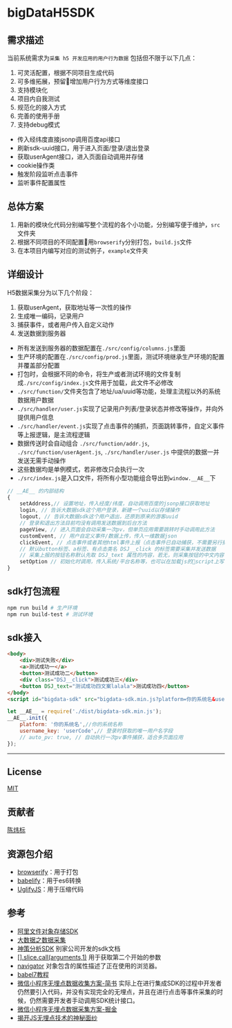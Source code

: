 # bigDataH5SDK

## 需求描述

当前系统需求为`采集 h5 开发应用的用户行为数据`
包括但不限于以下几点：

1. 可灵活配置，根据不同项目生成代码
2. 可多维拓展，预留增加用户行为方式等维度接口
3. 支持模块化
4. 项目内自我测试
5. 规范化的接入方式
6. 完善的使用手册
7. 支持debug模式

* 传入经纬度直接jsonp调用百度api接口
* 刷新sdk-uuid接口，用于进入页面/登录/退出登录
* 获取userAgent接口，进入页面自动调用并存储
* cookie操作类
* 触发阶段监听点击事件
* 监听事件配置属性

## 总体方案

1. 用新的模块化代码分别编写整个流程的各个小功能，分别编写便于维护，`src`文件夹
2. 根据不同项目的不同配置用`browserify`分别打包，`build.js`文件
3. 在本项目内编写对应的测试例子，`example`文件夹

## 详细设计

H5数据采集分为以下几个阶段：

1. 获取userAgent，获取地址等一次性的操作
2. 生成唯一编码，记录用户
3. 捕获事件，或者用户传入自定义动作
4. 发送数据到服务器

* 所有发送到服务器的数据配置在`./src/config/columns.js`里面
* 生产环境的配置在`./src/config/prod.js`里面，测试环境继承生产环境的配置并覆盖部分配置
* 打包时，会根据不同的命令，将生产或者测试环境的文件复制成`./src/config/index.js`文件用于加载，此文件不必修改
* `./src/function/`文件夹包含了地址/ua/uuid等功能，处理主流程以外的系统数据用户数据
* `./src/handler/user.js`实现了记录用户列表/登录状态并修改等操作，并向外提供用户信息
* `./src/handler/event.js`实现了点击事件的捕抓，页面跳转事件，自定义事件等上报逻辑，是主流程逻辑  
* 数据传送时会自动组合 `./src/function/addr.js`, `./src/function/userAgent.js`, `./src/handler/user.js` 中提供的数据一并发送无需手动操作  
* 这些数据均是单例模式，若非修改只会执行一次
* `./src/index.js`是入口文件，将所有小型功能组合导出到`window.__AE__`下

```javascript
// __AE__ 的内部结构
{
    setAddress,// 设置地址，传入经度/纬度，自动调用百度的jsonp接口获取地址
    login, // 告诉大数据sdk这个用户登录，新建一个uuid以存储操作
    logout, // 告诉大数据sdk这个用户退出，还原到原来的游客uuid
    // 登录和退出方法目前均没有调用发送数据到后台方法
    pageView, // 进入页面会自动采集一次pv，但单页应用需要跳转时手动调用此方法
    customEvent, // 用户自定义事件/数据上传，传入一维数据json
    clickEvent, // 点击事件或者其他html事件上报（点击事件已自动捕获，不需要另行捕获）传入事件e
    // 默认button标签、a标签、有点击类名 DSJ__click 的标签需要采集并发送数据
    // 采集上报的按钮名称默认先取 DSJ_text 属性的内容，若无，则采集按钮的中文内容
    setOption // 初始化时调用，传入系统/平台名称等，也可以在加载js的script上写，后面介绍
}
```

## sdk打包流程

```bash
npm run build # 生产环境
npm run build-test # 测试环境
```

## sdk接入

```html
<body>
    <div>测试失败</div>
    <a>测试成功一</a>
    <button>测试成功二</button>
    <div class="DSJ__click">测试成功三</div>
    <button DSJ_text="测试成功四文案lalala">测试成功四</button>
</body>
<script id="bigdata-sdk" src="bigdata-sdk.min.js?platform=你的系统名&username_key=userCode&auto_pv=true"></script>
```

```javascript
let __AE__ = require('./dist/bigdata-sdk.min.js');
__AE__.init({
    platform: '你的系统名',//你的系统名称
    username_key: 'userCode',// 登录时获取的唯一用户名字段
    // auto_pv: true, // 自动执行一次pv事件捕获，适合多页面应用
});
```

---

## License

[MIT](LICENSE)

## 贡献者

[陈炜标](mailto:980669507@qq.com)

## 资源包介绍

* [browserify](https://www.npmjs.com/package/browserify)：用于打包
* [babelify](https://www.npmjs.com/package/babelify)：用于es6转换
* [UglifyJS](https://gitee.com/virjar/UglifyJS3)：用于压缩代码

## 参考

* [阿里文件对象存储SDK](https://github.com/ali-sdk/ali-oss)
* [大数据之数据采集](https://www.jianshu.com/p/a8a7ee412688)
* [神策分析SDK](https://www.sensorsdata.cn/manual/js_sdk.html) 别家公司开发的sdk文档
* [[].slice.call(arguments,1)](https://blog.csdn.net/crper/article/details/51396063) 用于获取第二个开始的参数
* [navigator](http://www.w3school.com.cn/jsref/dom_obj_navigator.asp) 对象包含的属性描述了正在使用的浏览器。
* [babel7教程](https://blog.zfanw.com/babel-js/)
* [微信小程序无埋点数据收集方案-简书](https://www.jianshu.com/p/6c884b613c4c) 实际上在进行集成SDK的过程中开发者仍然要引入代码，并没有实现完全的无埋点，并且在进行点击等事件采集的时候，仍然需要开发者手动调用SDK统计接口。
* [微信小程序无埋点数据采集方案-掘金](https://juejin.im/post/5a3787626fb9a0451c3a7ef6)
* [揭开JS无埋点技术的神秘面纱](http://unclechen.github.io/2018/06/24/%E6%8F%AD%E5%BC%80JS%E6%97%A0%E5%9F%8B%E7%82%B9%E6%8A%80%E6%9C%AF%E7%9A%84%E7%A5%9E%E7%A7%98%E9%9D%A2%E7%BA%B1/)
